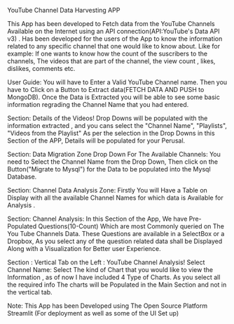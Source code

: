 YouTube Channel Data Harvesting APP

This App has been developed to Fetch data from the YouTube Channels Available on the Internet using an API connection(API:YouTube's Data API v3) . Has been developed for the users of the App to know the information related to any specific channel that one would like to know about. Like for example: If one wants to know how the count of the suscribers to the channels, The videos that are part of the channel, the view count , likes, dislikes, comments etc.

User Guide:
You will have to Enter a Valid YouTube Channel name.
Then you have to Click on a Button to Extract data(FETCH DATA AND PUSH to MongoDB).
Once the Data is Extracted you will be able to see some basic information regrading the Channel Name that you had entered.

Section: Details of the Videos!
Drop Downs will be populated with the information extracted , and you cans select the "Channel Name", "Playlists", "Videos from the Playlist"
As per the selection in the Drop Downs in this Section of the APP, Details will be populated for your Perusal.

Section: Data Migration Zone
Drop Down For The Available Channels:
You need to Select the Channel Name from the Drop Down, Then click on the Button("Migrate to Mysql") for the Data to be populated into the Mysql Database.

Section: Channel Data Analysis Zone:
Firstly You will Have a Table on Display with all the available Channel Names for which data is Available for Analysis .

Section: Channel Analysis:
In this Section of the App, We have Pre-Populated Questions(10-Count) Which are most Commonly queried on The You Tube Channels Data.
These Questions are available in a SelectBox or a Dropbox, As you select any of the question related data shall be Displayed Along with a Visualization for Better user Experience.

Section : Vertical Tab on the Left : YouTube Channel Analysis!
Select Channel Name:
Select The kind of Chart that you would like to view the Information , as of now I have included 4  Type of Charts.
As you select all the required info The charts will be Populated in the Main Section and not in the vertical tab.

Note: This App has been Developed using The Open Source Platform Streamlit (For deployment as well as some of the UI Set up)
